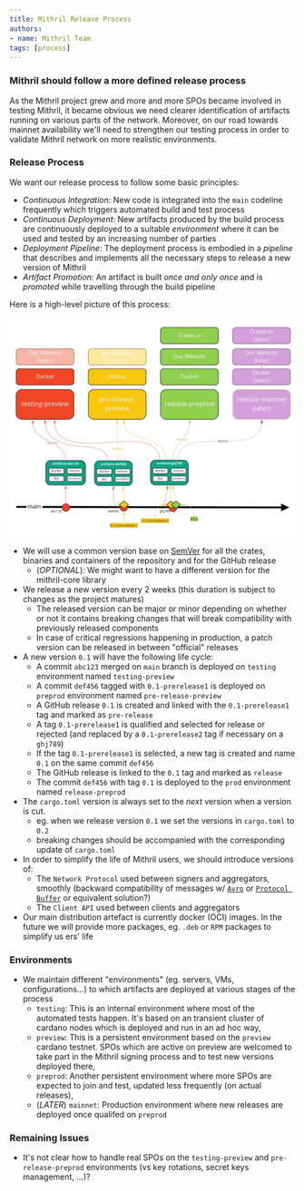```yaml
---
title: Mithril Release Process
authors:
- name: Mithril Team
tags: [process]
---
```


### Mithril should follow a more defined release process

As the Mithril project grew and more and more SPOs became involved in testing Mithril, it became obvious we need clearer identification of artifacts running on various parts of the network. Moreover, on our road towards mainnet availability we'll need to strengthen our testing process in order to validate Mithril network on more realistic environments.

### Release Process

We want our release process to follow some basic principles:
  * _Continuous Integration_: New code is integrated into the `main` codeline frequently which triggers automated build and test process
  * _Continuous Deployment_: New artifacts produced by the build process are continuously deployed to a suitable _environment_ where it can be used and tested by an increasing number of parties
  * _Deployment Pipeline_: The deployment process is embodied in a _pipeline_ that describes and implements all the necessary steps to release a new version of Mithril
  * _Artifact Promotion_: An artifact is built _once and only once_ and is _promoted_ while travelling through the build pipeline

Here is a high-level picture of this process:

![](./release-process.jpg)

* We will use a common version base on [SemVer](https://semver.org) for all the crates, binaries and containers of the repository and for the GitHub release
  * (_OPTIONAL_): We might want to have a different version for the mithril-core library
* We release a new version every 2 weeks (this duration is subject to changes as the project matures)
  * The released version can be major or minor depending on whether or not it contains breaking changes that will break compatibility with previously released components
  * In case of critical regressions happening in production, a patch version can be released in between "official" releases
* A new version `0.1` will have the following life cycle:
    * A commit `abc123` merged on `main` branch is deployed on `testing` environment named `testing-preview`
    * A commit `def456` tagged with `0.1-prerelease1` is deployed on `preprod` environment named `pre-release-preview`
    * A GitHub release `0.1` is created and linked with the `0.1-prerelease1` tag and marked as `pre-release`
    * A tag `0.1-prerelease1` is qualified and selected for release or rejected (and replaced by a `0.1-prerelease2` tag if necessary on a `ghj789`)
    * If the tag `0.1-prerelease1` is selected, a new tag is created and name `0.1` on the same commit `def456`
    * The GitHub release is linked to the `0.1` tag and marked as `release`
    * The commit `def456` with tag `0.1` is deployed to the `prod` environment named `release-preprod`
* The `cargo.toml` version is always set to the _next_ version when a version is cut.
  * eg. when we release version `0.1` we set the versions in  `cargo.toml` to `0.2`
  * breaking changes should be accompanied with the corresponding update of `cargo.toml`
* In order to simplify the life of Mithril users, we should introduce versions of:
  * The `Network Protocol` used between signers and aggregators, smoothly (backward compatibility of messages w/ [`Avro`](https://avro.apache.org/) or [`Protocol Buffer`](https://developers.google.com/protocol-buffers/) or equivalent solution?)
  * The `Client API` used between clients and aggregators
* Our main distribution artefact is currently docker (OCI) images. In the future we will provide more packages, eg. `.deb` or `RPM` packages to simplify us
ers' life

### Environments

* We maintain different "environments" (eg. servers, VMs, configurations...) to which artifacts are deployed at various stages of the process
  * `testing`: This is an internal environment where most of the automated tests happen. It's based on an transient cluster of cardano nodes which is deployed and run in an ad hoc way,
  * `preview`: This is a persistent environment based on the `preview` cardano testnet. SPOs which are active on preview are welcomed to take part in the Mithril signing process and to test new versions deployed there,
  * `preprod`: Another persistent environment where more SPOs are expected to join and test, updated less frequently (on actual releases),
  * (_LATER_) `mainnet`: Production environment where new releases  are deployed once qualifed on `preprod`

### Remaining Issues

- It's not clear how to handle real SPOs on the `testing-preview` and  `pre-release-preprod` environments (vs key rotations, secret keys management, ...)?
